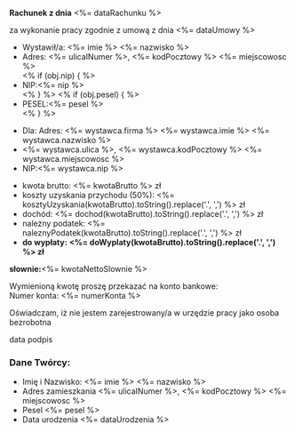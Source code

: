 **Rachunek z dnia**      <span class="data-rachunku"><%= dataRachunku %></span>

za wykonanie pracy zgodnie z umową z dnia <span class="data-umowy"><%= dataUmowy %><span>

<ul class="first-list">
  <li><span>Wystawił/a:</span></dt>
  <%= imie %> <%= nazwisko %></li>
  <li><span>Adres:</span>
  <%= ulicaINumer %>, <%= kodPocztowy %> <%= miejscowosc %></li>
  <% if (obj.nip) { %><li><span>NIP:</span><%= nip %></li> <% } %>
  <% if (obj.pesel) { %><li><span>PESEL:</span><%= pesel %></li><% } %>
</ul>

<ul class="first-list">
  <li><span>Dla:</span></dt>
  <span>Adres:</span>
  <%= wystawca.firma %> <%= wystawca.imie %> <%= wystawca.nazwisko %></li>
  <li><%= wystawca.ulica %>, <%= wystawca.kodPocztowy %> <%= wystawca.miejscowosc %></li>
  <li><span>NIP:</span><%= wystawca.nip %></li> 
</ul>


<ul class="second-list">
	<li><span>kwota brutto:</span>
		<%= kwotaBrutto %> zł
	</li>
	<li><span>koszty uzyskania przychodu (50%):</span>
		<%= kosztyUzyskania(kwotaBrutto).toString().replace('.', ',') %> zł
	</li>
	<li><span>dochód:</span>
		<%= dochod(kwotaBrutto).toString().replace('.', ',') %> zł
	</li>
	<li><span>należny podatek:</span>
		<%= naleznyPodatek(kwotaBrutto).toString().replace('.', ',') %> zł
	</li>
	<li><span><strong>do wypłaty:</strong></span>
		<strong><%= doWyplaty(kwotaBrutto).toString().replace('.', ',') %> zł</strong>
	</li>
</ul>         
          
<div class="amount-in-words"><strong>słownie:</strong><span><%= kwotaNettoSlownie %></span></div>
          
Wymienioną kwotę proszę przekazać na konto bankowe:         
Numer konta: <%= numerKonta %>          
          
Oświadczam, iż nie jestem zarejestrowany/a w urzędzie pracy jako osoba bezrobotna         
          
<div class="signature">
	<span>data</span>
	<span>podpis</span>
</div>
          

### Dane  Twórcy:

<ul class="third-list">
	<li>
		<span>Imię i Nazwisko:</span>
		<%= imie %> <%= nazwisko %>  
	</li>
	<li>
		<span>Adres zamieszkania</span>
		<%= ulicaINumer %>, <%= kodPocztowy %> <%= miejscowosc %> 
	</li>
	<li>
		<span>Pesel</span>
		<%= pesel %>
	</li>
	<li>
		<span>Data urodzenia</span>
		<%= dataUrodzenia %>
	</li>
</ul>
